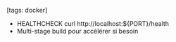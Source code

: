 [tags: docker]
- HEALTHCHECK curl http://localhost:${PORT}/health
- Multi-stage build pour accélérer si besoin